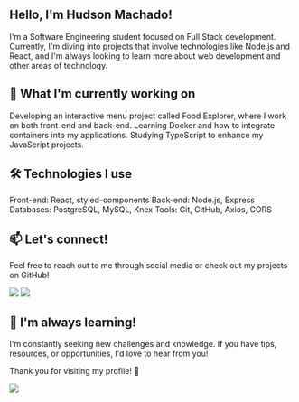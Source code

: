 ## Hello, I'm Hudson Machado!

I'm a Software Engineering student focused on Full Stack development. Currently, I'm diving into projects that involve technologies like Node.js and React, and I'm always looking to learn more about web development and other areas of technology.

## 🚀 What I'm currently working on

Developing an interactive menu project called Food Explorer, where I work on both front-end and back-end.
Learning Docker and how to integrate containers into my applications.
Studying TypeScript to enhance my JavaScript projects.

## 🛠️ Technologies I use

Front-end: React, styled-components
Back-end: Node.js, Express
Databases: PostgreSQL, MySQL, Knex
Tools: Git, GitHub, Axios, CORS

## 📫 Let's connect!

Feel free to reach out to me through social media or check out my projects on GitHub!

[<img src = "https://img.shields.io/badge/GitHub-100000?style=for-the-badge&logo=github&logoColor=white">](https://github.com/huddmax)
[<img src="https://img.shields.io/badge/linkedin-%230077B5.svg?&style=for-the-badge&logo=linkedin&logoColor=white" />](https://www.linkedin.com/in/hudson-machado-03346024b)


## 🌱 I'm always learning!

I'm constantly seeking new challenges and knowledge. If you have tips, resources, or opportunities, I'd love to hear from you!

Thank you for visiting my profile! 🚀


<div align="start" >
<a href="https://skillicons.dev"   >
  <img src="https://skillicons.dev/icons?i=git,typescript,nodejs,javascript,react,css,html,postgres,docker,github" />
</a>
  <br />

  </div>
